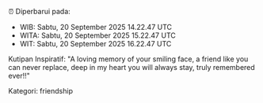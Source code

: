 ⏰ Diperbarui pada:
- WIB: Sabtu, 20 September 2025 14.22.47 UTC
- WITA: Sabtu, 20 September 2025 15.22.47 UTC
- WIT: Sabtu, 20 September 2025 16.22.47 UTC

Kutipan Inspiratif:
"A loving memory of your smiling face, a friend like you can never replace, deep in my heart you will always stay, truly remembered ever!!"


Kategori: friendship

